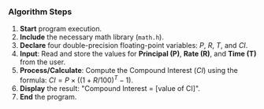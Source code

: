 
### Algorithm Steps

1.  **Start** program execution.
2.  **Include** the necessary math library (`math.h`).
3.  **Declare** four double-precision floating-point variables: $P$, $R$, $T$, and $CI$.
4.  **Input**: Read and store the values for **Principal (P)**, **Rate (R)**, and **Time (T)** from the user.
5.  **Process/Calculate**: Compute the Compound Interest ($CI$) using the formula: $CI = P \times ( (1 + R/100)^T - 1 )$.
6.  **Display** the result: "Compound Interest = [value of CI]".
7.  **End** the program.
